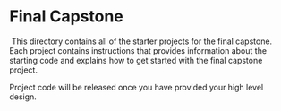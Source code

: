 # Final Capstone
​
This directory contains all of the starter projects for the final capstone.
​
Each project contains instructions that provides information about the starting code and explains how to get started with the final capstone project.

Project code will be released once you have provided your high level design.
